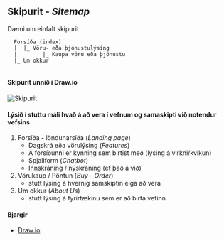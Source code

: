 
## Skipurit - _Sitemap_

Dæmi um einfalt skipurit

```
  Forsíða (index)
  |  |_ Vöru- eða þjónustulýsing
  |        |_ Kaupa vöru eða þjónustu    
  |_ Um okkur
  
```

#### Skipurit unnið í Draw.io

![Skipurit](Site-frame.drawio.svg)

#### Lýsið í stuttu máli hvað á að vera í vefnum og samaskipti við notendur vefsins

1. Forsíða - löndunarsíða (_Landing page_)
    * Dagskrá eða vörulýsing (_Features_)
    * Á forsíðunni er kynning sem birtist með (lýsing á virkni/kvikun)
    * Spjallform (_Chatbot_)
    * Innskráning / nýskráning (ef það á við)
1. Vörukaup / Pöntun (_Buy - Order_)
    * stutt lýsing á hvernig samskiptin eiga að vera
1. Um okkur (_About Us_)
    * stutt lýsing á fyrirtækinu sem er að birta vefinn

#### Bjargir

* [Draw.io](https://draw.io)


 
